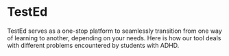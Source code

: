 # TestEd
TestEd serves as a one-stop platform to seamlessly transition from one way of learning to another, depending on your needs. 
Here is how our tool deals with different problems encountered by students with ADHD.
